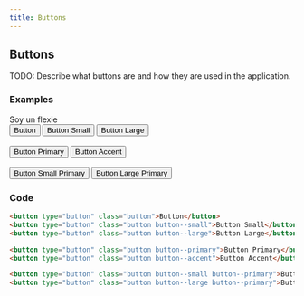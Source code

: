 ```yaml
---
title: Buttons
---
```

## Buttons
TODO: Describe what buttons are and how they are used in the application.

### Examples
<div class="library__example">
	<div class="button-flexbox">Soy un flexie</div>
  <button type="button" class="button">Button</button>
  <button type="button" class="button button--small">Button Small</button>
  <button type="button" class="button button--large">Button Large</button><br />
  <br />
  <button type="button" class="button button--primary">Button Primary</button>
  <button type="button" class="button button--accent">Button Accent</button><br />
  <br />
  <button type="button" class="button button--small button--primary">Button Small Primary</button>
  <button type="button" class="button button--large button--primary">Button Large Primary</button>
</div>

### Code
```html
<button type="button" class="button">Button</button>
<button type="button" class="button button--small">Button Small</button>
<button type="button" class="button button--large">Button Large</button>

<button type="button" class="button button--primary">Button Primary</button>
<button type="button" class="button button--accent">Button Accent</button>

<button type="button" class="button button--small button--primary">Button Small Primary</button>
<button type="button" class="button button--large button--primary">Button Large Primary</button>
```

